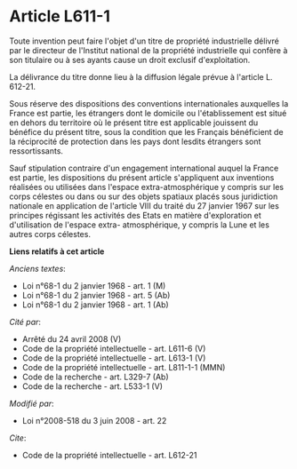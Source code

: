 # Article L611-1

Toute invention peut faire l'objet d'un titre de propriété industrielle délivré par le directeur de l'Institut national de la
propriété industrielle qui confère à son titulaire ou à ses ayants cause un droit exclusif d'exploitation. 

La délivrance du titre donne lieu à la diffusion légale prévue à l'article L. 612-21. 

Sous réserve des dispositions des conventions internationales auxquelles la France est partie, les étrangers dont le domicile
ou l'établissement est situé en dehors du territoire où le présent titre est applicable jouissent du bénéfice du présent
titre, sous la condition que les Français bénéficient de la réciprocité de protection dans les pays dont lesdits étrangers
sont ressortissants. 

Sauf stipulation contraire d'un engagement international auquel la France est partie, les dispositions du présent article
s'appliquent aux inventions réalisées ou utilisées dans l'espace extra-atmosphérique y compris sur les corps célestes ou dans
ou sur des objets spatiaux placés sous juridiction nationale en application de l'article VIII du traité du 27 janvier 1967
sur les principes régissant les activités des Etats en matière d'exploration et d'utilisation de l'espace extra-
atmosphérique, y compris la Lune et les autres corps célestes.

**Liens relatifs à cet article**

_Anciens textes_:

  - Loi n°68-1 du 2 janvier 1968 - art. 1 (M)
  - Loi n°68-1 du 2 janvier 1968 - art. 5 (Ab)
  - Loi n°68-1 du 2 janvier 1968 - art. 1 (Ab)

_Cité par_:

  - Arrêté du 24 avril 2008 (V)
  - Code de la propriété intellectuelle - art. L611-6 (V)
  - Code de la propriété intellectuelle - art. L613-1 (V)
  - Code de la propriété intellectuelle - art. L811-1-1 (MMN)
  - Code de la recherche - art. L329-7 (Ab)
  - Code de la recherche - art. L533-1 (V)

_Modifié par_:

  - Loi n°2008-518 du 3 juin 2008 - art. 22

_Cite_:

  - Code de la propriété intellectuelle - art. L612-21
